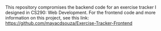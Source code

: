 This repository compromises the backend code for an exercise tracker I designed in CS290: Web Development. For the frontend code and more information on this project, see this link: https://github.com/mayacdsouza/Exercise-Tracker-Frontend
